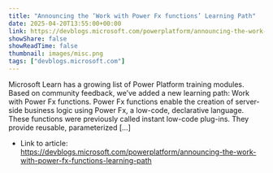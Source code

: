 ```yaml
---
title: "Announcing the ‘Work with Power Fx functions’ Learning Path"
date: 2025-04-20T13:55:00+00:00
link: https://devblogs.microsoft.com/powerplatform/announcing-the-work-with-power-fx-functions-learning-path
showShare: false
showReadTime: false
thumbnail: images/misc.png
tags: ["devblogs.microsoft.com"]
---
```

Microsoft Learn has a growing list of Power Platform training modules. Based on community feedback, we’ve added a new learning path: Work with Power Fx functions. Power Fx functions enable the creation of server-side business logic using Power Fx, a low-code, declarative language. These functions were previously called instant low-code plug-ins. They provide reusable, parameterized […]

- Link to article: https://devblogs.microsoft.com/powerplatform/announcing-the-work-with-power-fx-functions-learning-path